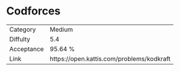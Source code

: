 # Codforces

<table>
    <tr>
        <td>Category</td>
        <td>Medium</td>
    </tr>
    <tr>
        <td>Diffulty</td>
        <td>5.4</td>
    </tr>
    <tr>
        <td>Acceptance</td>
        <td>95.64 %</td>
    </tr>
    <tr>
        <td>Link</td>
        <td>https://open.kattis.com/problems/kodkraft</td>
    </tr>
</table>